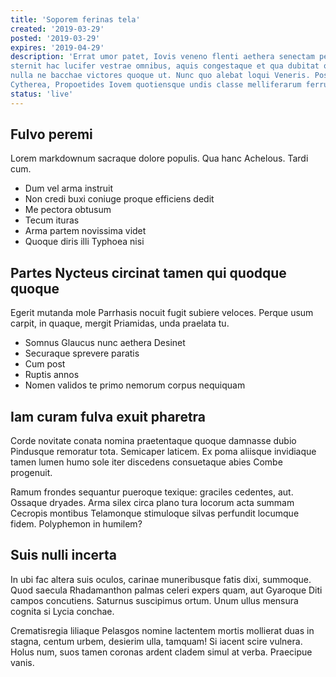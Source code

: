 ```yaml
---
title: 'Soporem ferinas tela'
created: '2019-03-29'
posted: '2019-03-29'
expires: '2019-04-29'
description: 'Errat umor patet, Iovis veneno flenti aethera senectam petiere. *Et* aliquid
sternit hac lucifer vestrae omnibus, aquis congestaque et qua dubitat olivae
nulla ne bacchae victores quoque ut. Nunc quo alebat loqui Veneris. Posses arma:
Cytherea, Propoetides Iovem quotiensque undis classe melliferarum ferrum: colle.'
status: 'live'
---
```


## Fulvo peremi

Lorem markdownum sacraque dolore populis. Qua hanc Achelous. Tardi cum.

- Dum vel arma instruit
- Non credi buxi coniuge proque efficiens dedit
- Me pectora obtusum
- Tecum ituras
- Arma partem novissima videt
- Quoque diris illi Typhoea nisi

## Partes Nycteus circinat tamen qui quodque quoque

Egerit mutanda mole Parrhasis nocuit fugit subiere veloces. Perque usum carpit,
in quaque, mergit Priamidas, unda praelata tu.

- Somnus Glaucus nunc aethera Desinet
- Securaque sprevere paratis
- Cum post
- Ruptis annos
- Nomen validos te primo nemorum corpus nequiquam

## Iam curam fulva exuit pharetra

Corde novitate conata nomina praetentaque quoque damnasse dubio Pindusque
remoratur tota. Semicaper laticem. Ex poma aliisque invidiaque tamen lumen humo
sole iter discedens consuetaque abies Combe progenuit.

Ramum frondes sequantur pueroque texique: graciles cedentes, aut. Ossaque
dryades. Arma silex circa plano tura locorum acta summam Cecropis montibus
Telamonque stimuloque silvas perfundit locumque fidem. Polyphemon in humilem?

## Suis nulli incerta

In ubi fac altera suis oculos, carinae muneribusque fatis dixi, summoque. Quod
saecula Rhadamanthon palmas celeri expers quam, aut Gyaroque Diti campos
concutiens. Saturnus suscipimus ortum. Unum ullus mensura cognita si Lycia
conchae.

Crematisregia liliaque Pelasgos nomine lactentem mortis mollierat duas in
stagna, centum urbem, desierim ulla, tamquam! Si iacent scire vulnera. Holus
num, suos tamen coronas ardent cladem simul at verba. Praecipue vanis.
